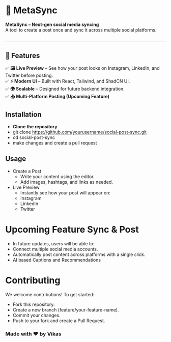 # 🚀 MetaSync  
**MetaSync – Next-gen social media syncing**  
A tool to create a post once and sync it across multiple social platforms.
##
---

## 🌟 Features  
✅ **🖼 Live Preview** – See how your post looks on Instagram, LinkedIn, and Twitter before posting.  
✅ **⚡ Modern UI** – Built with React, Tailwind, and ShadCN UI.  
✅ **🌍 Scalable** – Designed for future backend integration.  
✅ **📤 Multi-Platform Posting (Upcoming Feature)**  

## Installation 
- **Clone the repository**
- git clone https://github.com/yourusername/social-post-sync.git
- cd social-post-sync
- make changes and create a pull request

## Usage
  - Create a Post
    - Write your content using the editor.
    - Add images, hashtags, and links as needed.
  - Live Preview
      - Instantly see how your post will appear on:
      - Instagram
      - LinkedIn
      - Twitter
# Upcoming Feature Sync & Post
  - In future updates, users will be able to:
  - Connect multiple social media accounts.
  - Automatically post content across platforms with a single click.
  - AI based Captions and Recommendations
# Contributing
We welcome contributions! To get started:

- Fork this repository.
- Create a new branch (feature/your-feature-name).
- Commit your changes.
- Push to your fork and create a Pull Request.

### Made with ❤️ by Vikas
